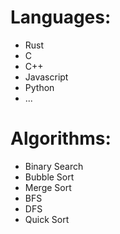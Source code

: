 # Languages:
 - Rust
 - C
 - C++
 - Javascript
 - Python
 - ...

# Algorithms:
 - Binary Search
 - Bubble Sort
 - Merge Sort
 - BFS
 - DFS
 - Quick Sort
